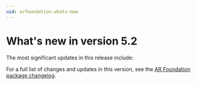 ```yaml
---
uid: arfoundation-whats-new
---
```

# What's new in version 5.2

The most significant updates in this release include:

For a full list of changes and updates in this version, see the [AR Foundation package changelog](xref:arfoundation-changelog).
